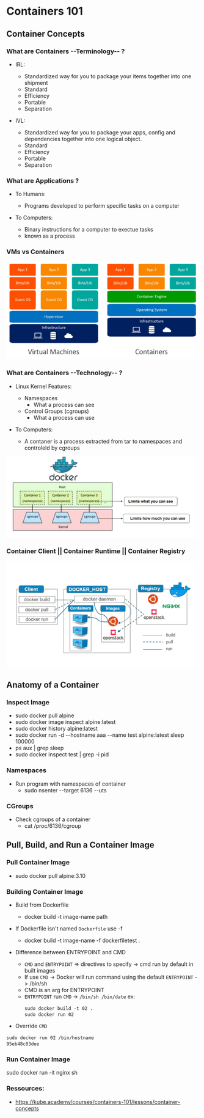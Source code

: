 # Containers 101

## Container Concepts

### What are Containers --Terminology-- ?
- IRL:
  - Standardized way for you to package your items together into one shipment
  - Standard
  - Efficiency
  - Portable
  - Separation

- IVL:
  - Standardized way for you to package your apps, config and dependencies together into one logical object.
  - Standard
  - Efficiency
  - Portable
  - Separation

### What are Applications ?
- To Humans:
  - Programs developed to perform specific tasks on a computer

- To Computers:
  - Binary instructions for a computer to exectue tasks
  - known as a process

### VMs vs Containers
<img src="./assets/001.jpeg">

### What are Containers --Technology-- ?
- Linux Kernel Features:
  - Namespaces
    - What a process can see
  - Control Groups (cgroups)
    - What a process can use

- To Computers:
  - A contaner is a process extracted from tar to namespaces and controleld by cgroups

<img src="./assets/002.png">

### Container Client || Container Runtime || Container Registry
<img src="./assets/003.jpeg">

## Anatomy of a Container

### Inspect Image
- sudo docker pull alpine
- sudo docker image inspect alpine:latest
- sudo docker history alpine:latest 
- sudo docker run -d --hostname aaa --name test alpine:latest sleep 100000
- ps aux | grep sleep 
- sudo docker inspect test | grep -i pid

### Namespaces
- Run program with namespaces of container
  - sudo nsenter --target 6136 --uts

### CGroups
- Check cgroups of a container
  - cat /proc/6136/cgroup

## Pull, Build, and Run a Container Image

### Pull Container Image
  - sudo docker pull alpine:3.10

### Building Container Image
- Build from Dockerfile
  - docker build -t image-name path

- If Dockerfile isn't named `Dockerfile` use -f
  - docker build -t image-name -f dockerfiletest .

- Difference between ENTRYPOINT and CMD
  - `CMD` and `ENTRYPOINT` => directives to specify -> cmd run by default in built images
  - If use `CMD` -> Docker will run command using the default `ENTRYPOINT` -> /bin/sh
  - CMD is an arg for ENTRYPOINT
  - `ENTRYPOINT` run `CMD` -> `/bin/sh /bin/date`
    ex:
    ```
    sudo docker build -t 02 .
    sudo docker run 02
    ```

-  Override `CMD`
```
sudo docker run 02 /bin/hostname
95eb48c83dee
```

### Run Container Image
sudo docker run -it nginx sh




























### Ressources:
- https://kube.academy/courses/containers-101/lessons/container-concepts
